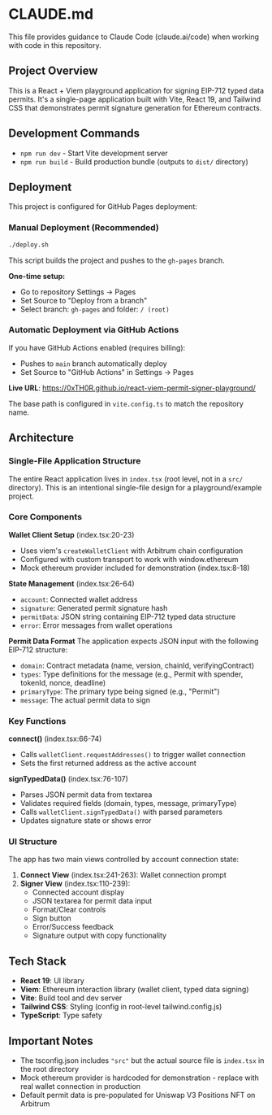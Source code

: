 # CLAUDE.md

This file provides guidance to Claude Code (claude.ai/code) when working with code in this repository.

## Project Overview

This is a React + Viem playground application for signing EIP-712 typed data permits. It's a single-page application built with Vite, React 19, and Tailwind CSS that demonstrates permit signature generation for Ethereum contracts.

## Development Commands

- `npm run dev` - Start Vite development server
- `npm run build` - Build production bundle (outputs to `dist/` directory)

## Deployment

This project is configured for GitHub Pages deployment:

### Manual Deployment (Recommended)
```bash
./deploy.sh
```

This script builds the project and pushes to the `gh-pages` branch.

**One-time setup:**
- Go to repository Settings → Pages
- Set Source to "Deploy from a branch"
- Select branch: `gh-pages` and folder: `/ (root)`

### Automatic Deployment via GitHub Actions
If you have GitHub Actions enabled (requires billing):
- Pushes to `main` branch automatically deploy
- Set Source to "GitHub Actions" in Settings → Pages

**Live URL**: https://0xTH0R.github.io/react-viem-permit-signer-playground/

The base path is configured in `vite.config.ts` to match the repository name.

## Architecture

### Single-File Application Structure
The entire React application lives in `index.tsx` (root level, not in a `src/` directory). This is an intentional single-file design for a playground/example project.

### Core Components

**Wallet Client Setup** (index.tsx:20-23)
- Uses viem's `createWalletClient` with Arbitrum chain configuration
- Configured with custom transport to work with window.ethereum
- Mock ethereum provider included for demonstration (index.tsx:8-18)

**State Management** (index.tsx:26-64)
- `account`: Connected wallet address
- `signature`: Generated permit signature hash
- `permitData`: JSON string containing EIP-712 typed data structure
- `error`: Error messages from wallet operations

**Permit Data Format**
The application expects JSON input with the following EIP-712 structure:
- `domain`: Contract metadata (name, version, chainId, verifyingContract)
- `types`: Type definitions for the message (e.g., Permit with spender, tokenId, nonce, deadline)
- `primaryType`: The primary type being signed (e.g., "Permit")
- `message`: The actual permit data to sign

### Key Functions

**connect()** (index.tsx:66-74)
- Calls `walletClient.requestAddresses()` to trigger wallet connection
- Sets the first returned address as the active account

**signTypedData()** (index.tsx:76-107)
- Parses JSON permit data from textarea
- Validates required fields (domain, types, message, primaryType)
- Calls `walletClient.signTypedData()` with parsed parameters
- Updates signature state or shows error

### UI Structure

The app has two main views controlled by account connection state:

1. **Connect View** (index.tsx:241-263): Wallet connection prompt
2. **Signer View** (index.tsx:110-239):
   - Connected account display
   - JSON textarea for permit data input
   - Format/Clear controls
   - Sign button
   - Error/Success feedback
   - Signature output with copy functionality

## Tech Stack

- **React 19**: UI library
- **Viem**: Ethereum interaction library (wallet client, typed data signing)
- **Vite**: Build tool and dev server
- **Tailwind CSS**: Styling (config in root-level tailwind.config.js)
- **TypeScript**: Type safety

## Important Notes

- The tsconfig.json includes `"src"` but the actual source file is `index.tsx` in the root directory
- Mock ethereum provider is hardcoded for demonstration - replace with real wallet connection in production
- Default permit data is pre-populated for Uniswap V3 Positions NFT on Arbitrum

